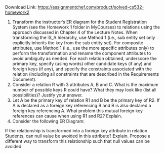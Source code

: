 Download Link: https://assignmentchef.com/product/solved-cs532-homework2
<br>
<ol>

 <li>Transform the instructor’s ER diagram for the Student Registration System (see the Homework 1 folder in MyCourses) to relations using the approach discussed in Chapter 4 of the Lecture Notes. When transforming the IS_A hierarchy, use Method 1 (i.e., sub entity set only explicitly inherits the key from the sub entity set). For composite attributes, use Method 1 (i.e., use the more specific attributes only) to perform the transformation and rename the component attributes to avoid ambiguity as needed. For each relation obtained, underscore the primary key, specify (using words) other candidate keys (if any) and foreign keys (if any), and specify the constraints associated with the relation (including all constraints that are described in the Requirements Document).</li>

 <li> Consider a relation R with 3 attributes A, B and C. What is the maximum number of possible keys R could have? What they may look like (list all possibilities)? Justify your answer.</li>

 <li> Let A be the primary key of relation R1 and B be the primary key of R2. If A is declared as a foreign key referencing B and B is also declared a foreign key referencing A. What problem this mutual foreign key references can cause when using R1 and R2? Explain.</li>

 <li> Consider the following ER Diagram:</li>

</ol>

If the relationship is transformed into a foreign key attribute in relation Students, can null value be avoided in this attribute? Explain. Propose a different way to transform this relationship such that null values can be avoided.





